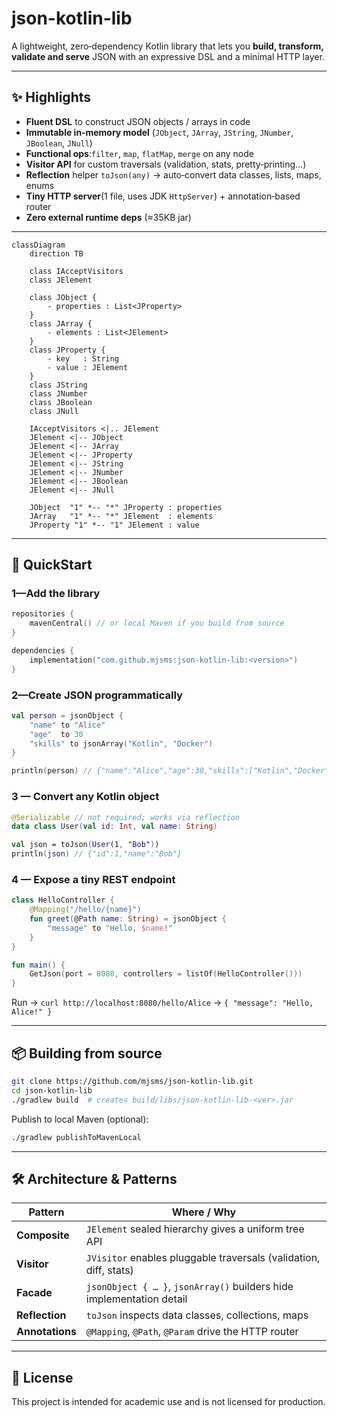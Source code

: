 # json-kotlin-lib

A lightweight, zero‑dependency  Kotlin library that lets you **build, transform, validate and serve** JSON with an expressive DSL and a minimal HTTP layer.

---

## ✨ Highlights

* **Fluent DSL** to construct JSON objects / arrays in code
* **Immutable in‑memory model** (`JObject`, `JArray`, `JString`, `JNumber`, `JBoolean`, `JNull`)
* **Functional ops**:`filter`, `map`, `flatMap`, `merge` on any node
* **Visitor API** for custom traversals (validation, stats, pretty‑printing…)
* **Reflection** helper `toJson(any)` → auto‑convert  data classes, lists, maps, enums
* **Tiny HTTP server**(1 file, uses JDK `HttpServer`) + annotation‑based router
* **Zero external runtime deps** (≈35KB jar)
---


```mermaid
classDiagram
    direction TB

    class IAcceptVisitors
    class JElement

    class JObject {
        - properties : List<JProperty>
    }
    class JArray {
        - elements : List<JElement>
    }
    class JProperty {
        - key   : String
        - value : JElement
    }
    class JString
    class JNumber
    class JBoolean
    class JNull

    IAcceptVisitors <|.. JElement
    JElement <|-- JObject
    JElement <|-- JArray
    JElement <|-- JProperty
    JElement <|-- JString
    JElement <|-- JNumber
    JElement <|-- JBoolean
    JElement <|-- JNull

    JObject  "1" *-- "*" JProperty : properties
    JArray   "1" *-- "*" JElement  : elements
    JProperty "1" *-- "1" JElement : value

```

---

## 🏁 QuickStart

### 1—Add the library

```kotlin
repositories {
    mavenCentral() // or local Maven if you build from source
}

dependencies {
    implementation("com.github.mjsms:json‑kotlin‑lib:<version>")
}
```

### 2—Create JSON programmatically

```kotlin
val person = jsonObject {
    "name" to "Alice"
    "age"  to 30
    "skills" to jsonArray("Kotlin", "Docker")
}

println(person) // {"name":"Alice","age":30,"skills":["Kotlin","Docker"]}
```

### 3 — Convert any Kotlin object

```kotlin
@Serializable // not required; works via reflection
data class User(val id: Int, val name: String)

val json = toJson(User(1, "Bob"))
println(json) // {"id":1,"name":"Bob"}
```

### 4 — Expose a tiny REST endpoint

```kotlin
class HelloController {
    @Mapping("/hello/{name}")
    fun greet(@Path name: String) = jsonObject {
        "message" to "Hello, $name!"
    }
}

fun main() {
    GetJson(port = 8080, controllers = listOf(HelloController()))
}
```

Run → `curl http://localhost:8080/hello/Alice` → `{ "message": "Hello, Alice!" }`

---

## 📦 Building from source

```bash
git clone https://github.com/mjsms/json‑kotlin‑lib.git
cd json‑kotlin‑lib
./gradlew build  # creates build/libs/json‑kotlin‑lib‑<ver>.jar
```

Publish to local Maven (optional):

```bash
./gradlew publishToMavenLocal
```

---

## 🛠️ Architecture & Patterns

| Pattern         | Where / Why                                                           |
| --------------- | --------------------------------------------------------------------- |
| **Composite**   | `JElement` sealed hierarchy gives a uniform tree API                  |
| **Visitor**     | `JVisitor` enables pluggable traversals (validation, diff, stats)     |
| **Facade**      | `jsonObject { … }`, `jsonArray()` builders hide implementation detail |
| **Reflection**  | `toJson` inspects data classes, collections, maps                     |
| **Annotations** | `@Mapping`, `@Path`, `@Param` drive the HTTP router                   |

---

## 📄 License

This project is intended for academic use and is not licensed for production.
